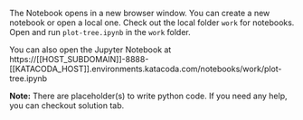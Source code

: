 The Notebook opens in a new browser window. You can create a new notebook or open a local one. Check out the local folder `work` for notebooks. Open and run `plot-tree.ipynb` in the `work` folder.

You can also open the Jupyter Notebook at https://[[HOST_SUBDOMAIN]]-8888-[[KATACODA_HOST]].environments.katacoda.com/notebooks/work/plot-tree.ipynb

**Note:**
There are placeholder(s) to write python code. If you need any help, you can checkout solution tab.